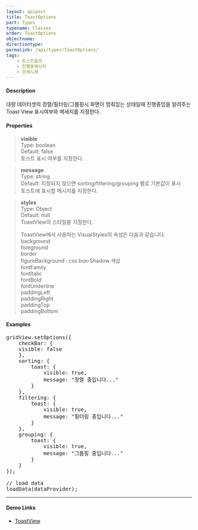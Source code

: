 ```yaml
---
layout: apipost
title: ToastOptions
part: Types
typename: Classes
order: ToastOptions
objectname: 
directiontype: 
permalink: /api/types/ToastOptions/
tags: 
    - 토스트옵션
    - 진행중메시지
    - 모래시계
---
```



#### Description

 대량 데이터셋의 정렬/필터링/그룹핑시 화면이 멈춰있는 상태일때 진행중임을 알려주는 Toast View 표시여부와 메세지를 지정한다.


#### Properties

> **visible**  
> Type: boolean    
> Default: false  
> 토스트 표시 여부를 지정한다.

> **message**  
> Type: string  
> Default: 지정되지 않으면 sorting/filtering/grouping 별로 기본값이 표시  
> 토스트에 표시할 메시지를 지정한다.

> **styles**  
> Type: Object   
> Default: null  
> ToastView의 스타일을 지정한다.   
>   
> ToastView에서 사용하는 VisualStyles의 속성은 다음과 같습니다.   
> background  
> foreground  
> border  
> figureBackground : css box-Shadow 색상  
> fontFamily  
> fontItalic  
> fontBold  
> fontUnderline  
> paddingLeft  
> paddingRight  
> paddingTop  
> paddingBottom  

#### Examples

<pre class="prettyprint">
gridView.setOptions({
    checkBar: {
    visible: false
    },
    sorting: {
        toast: {
            visible: true,
            message: "정렬 중입니다..."
        }
    },
    filtering: {
        toast: {
            visible: true,
            message: "필터링 중입니다..."
        }
    },
    grouping: {
        toast: {
            visible: true,
            message: "그룹핑 중입니다..."
        }
    }
});

// load data
loadData(dataProvider);
</pre>

---

#### Demo Links

* [ToastView](http://demo.realgrid.com/Demo/ToastView?ptype=js) 